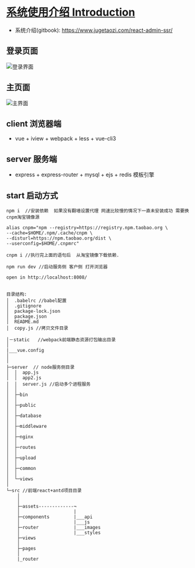 # [系统使用介绍 Introduction](https://www.jugetaozi.com/react-admin-ssr/)

- 系统介绍(gitbook): https://www.jugetaozi.com/react-admin-ssr/

## 登录页面

![登录界面](./xcqweb/xcentz/blob/master/remade/home.PNG)

## 主页面

![主界面](./xcqweb/xcentz/blob/master/remade/home.png)

## client 浏览器端

- vue + iview + webpack + less + vue-cli3

## server 服务端

- express + express-router + mysql + ejs + redis 模板引擎

## start 启动方式

```
npm i  //安装依赖  如果没有翻墙设置代理 网速比较慢的情况下一直未安装成功 需要换cnpm淘宝镜像源

alias cnpm="npm --registry=https://registry.npm.taobao.org \
--cache=$HOME/.npm/.cache/cnpm \
--disturl=https://npm.taobao.org/dist \
--userconfig=$HOME/.cnpmrc"

cnpm i //执行完上面的语句后  从淘宝镜像下载依赖.

npm run dev //启动服务侧 客户侧 打开浏览器

open in http://localhost:8008/


目录结构:
│  .babelrc //babel配置
│  .gitignore
│  package-lock.json
│  package.json
│  README.md
│  copy.js //拷贝文件目录

│－static   //webpack前端静态资源打包输出目录
│
|___vue.config
│      
│
├─server  // node服务侧目录
│  │  app.js
│  │  app2.js
│  │  server.js //启动多个进程服务
│  │
│  ├─bin
│  │
│  ├─public
│  │
│  ├─database
│  │
│  ├─middleware
│  │
│  ├─nginx
│  │
│  ├─routes
│  │
│  ├─upload
│  │
│  ├─common
│  │
│  └─views
│
└─src //前端react+antd项目目录
    │
    │
    ├─assets-------------¬
    │                    |
    ├─components         |___api
    │                    |___js
    ├─router             |___images
    │                    |___styles
    ├─views
    │
    ├─pages
    │
    |_router

